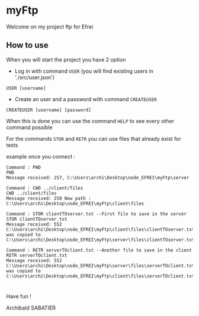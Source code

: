 # myFtp

Welcome on my project ftp for Efrei

## How to use

When you will start the project you have 2 option

- Log in with command `USER` (you will find existing users in './src/user.json')

``` USER [username] ```

- Create an user and a password with command `CREATEUSER` 

``` CREATEUSER [username] [password] ```

When this is done you can use the command `HELP` to see every other command possible 

For the commands `STOR` and `RETR` you can use files that already exist for tests

example once you connect : 

```
Command : PWD
PWD
Message received: 257, C:\Users\archi\Desktop\node_EFREI\myFtp\server

Command : CWD ../client/files
CWD ../client/files
Message received: 250 New path : C:\Users\archi\Desktop\node_EFREI\myFtp\client\files

Command : STOR clientTOserver.txt --First file to save in the server
STOR clientTOserver.txt
Message received: 552 C:\Users\archi\Desktop\node_EFREI\myFtp\client\files\clientTOserver.txt was copied to C:\Users\archi\Desktop\node_EFREI\myFtp\server\files\clientTOserver.txt.

Command : RETR serverTOclient.txt --Another file to save in the client
RETR serverTOclient.txt
Message received: 552 C:\Users\archi\Desktop\node_EFREI\myFtp\server\files\serverTOclient.txt was copied to C:\Users\archi\Desktop\node_EFREI\myFtp\client\files\serverTOclient.txt.

```



#

Have fun !

Archibald SABATIER

